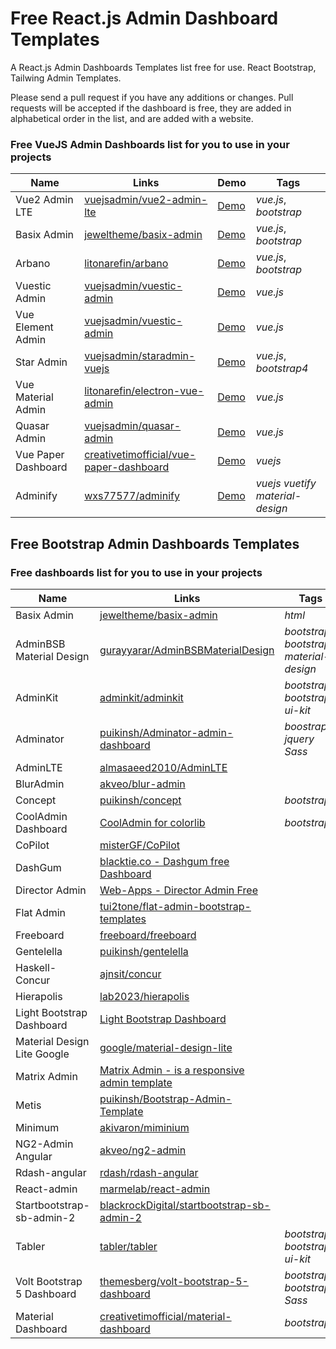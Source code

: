 # Free React.js Admin Dashboard Templates

A React.js Admin Dashboards Templates list free for use. React Bootstrap, Tailwing Admin Templates.

Please send a pull request if you have any additions or changes. Pull requests will be accepted if the dashboard is free, they are added in alphabetical order in the list, and are added with a website.

### Free VueJS Admin Dashboards list for you to use in your projects


Name | Links | Demo    | Tags
------------ | ------- | ------- | -------
Vue2 Admin LTE | [vuejsadmin/vue2-admin-lte](https://github.com/vuejsadmin/vue2-admin-lte) | [Demo](https://vuejsadmin.com/product/vue2-admin-lte/) | _vue.js_, _bootstrap_
Basix Admin | [jeweltheme/basix-admin](https://github.com/vuejsadmin/basix-admin) | [Demo](https://vuejsadmin.com/product/basix-admin/) | _vue.js_, _bootstrap_
Arbano | [litonarefin/arbano](https://github.com/litonarefin/arbano) | [Demo](https://vuejsadmin.com/product/arbano/) | _vue.js_, _bootstrap_
Vuestic Admin | [vuejsadmin/vuestic-admin](https://github.com/vuejsadmin/vuestic-admin) | [Demo](https://vuejsadmin.com/product/vuestic/) | _vue.js_
Vue Element Admin | [vuejsadmin/vuestic-admin](https://github.com/vuejsadmin/vue-element-admin) | [Demo](https://vuejsadmin.com/product/vue-element-admin/) | _vue.js_
Star Admin | [vuejsadmin/staradmin-vuejs](https://github.com/vuejsadmin/staradmin-vuejs) | [Demo](https://vuejsadmin.com/product/star-admin/) | _vue.js_, _bootstrap4_
Vue Material Admin | [litonarefin/electron-vue-admin](https://github.com/litonarefin/electron-vue-admin) | [Demo](https://vuejsadmin.com/product/electron/) | _vue.js_
Quasar Admin | [vuejsadmin/quasar-admin](https://github.com/vuejsadmin/quasar-admin) | [Demo](https://vuejsadmin.com/product/quasar-admin-app/) | _vue.js_
Vue Paper Dashboard | [creativetimofficial/vue-paper-dashboard](https://github.com/creativetimofficial/vue-paper-dashboard) | [Demo](https://www.creative-tim.com/product/paper-dashboard) | _vuejs_
Adminify | [wxs77577/adminify](https://github.com/topfullstack/adminify) | [Demo](#) | _vuejs_ _vuetify_ _material-design_




## Free Bootstrap Admin Dashboards Templates 
### Free dashboards list for you to use in your projects

Name | Links | Tags
------------ | ------- | -------
Basix Admin | [jeweltheme/basix-admin](https://vuejsadmin.com/product/basix-admin/) | _html_
AdminBSB Material Design | [gurayyarar/AdminBSBMaterialDesign](https://github.com/gurayyarar/AdminBSBMaterialDesign/) | _bootstrap_ _bootstrap3_ _material-design_ 
AdminKit | [adminkit/adminkit](https://github.com/adminkit/adminkit) | _bootstrap_ _bootstrap4_ _ui-kit_
Adminator | [puikinsh/Adminator-admin-dashboard](https://github.com/puikinsh/Adminator-admin-dashboard) | _boostrap_ _jquery_ _Sass_
AdminLTE | [almasaeed2010/AdminLTE](https://github.com/ColorlibHQ/AdminLTE) |  
BlurAdmin | [akveo/blur-admin](https://github.com/akveo/blur-admin) |
Concept | [puikinsh/concept](https://github.com/puikinsh/concept) | _bootstrap_
CoolAdmin Dashboard | [CoolAdmin for colorlib](https://github.com/puikinsh/CoolAdmin) | _bootstrap_
CoPilot | [misterGF/CoPilot](https://github.com/misterGF/CoPilot) |
DashGum | [blacktie.co - Dashgum free Dashboard](http://blacktie.co/2014/07/dashgum-free-dashboard/) |
Director Admin | [Web-Apps - Director Admin Free](http://ww12.web-apps.ninja/) |
Flat Admin | [tui2tone/flat-admin-bootstrap-templates](https://github.com/tui2tone/flat-admin-bootstrap-templates) |
Freeboard | [freeboard/freeboard](https://github.com/Freeboard/freeboard) |
Gentelella | [puikinsh/gentelella](https://github.com/ColorlibHQ/gentelella) |
Haskell-Concur | [ajnsit/concur](https://github.com/ajnsit/concur) |
Hierapolis | [lab2023/hierapolis](https://github.com/lab2023/hierapolis) |
Light Bootstrap Dashboard |[Light Bootstrap Dashboard](https://www.creative-tim.com/product/light-bootstrap-dashboard) |
Material Design Lite Google | [google/material-design-lite](https://github.com/google/material-design-lite/tree/mdl-1.x/templates/dashboard) |
Matrix Admin | [Matrix Admin - is a responsive admin template](https://www.wrappixel.com/) |
Metis | [puikinsh/Bootstrap-Admin-Template](https://github.com/puikinsh/Bootstrap-Admin-Template) |
Minimum | [akivaron/miminium](https://github.com/akivaron/miminium)|
NG2-Admin Angular | [akveo/ng2-admin](https://github.com/akveo/ngx-admin) |
Rdash-angular | [rdash/rdash-angular](https://github.com/invertase/rdash-angular) |
React-admin | [marmelab/react-admin](https://github.com/marmelab/react-admin) |
Startbootstrap-sb-admin-2 | [blackrockDigital/startbootstrap-sb-admin-2](https://github.com/BlackrockDigital/startbootstrap-sb-admin-2) |
Tabler | [tabler/tabler](https://github.com/tabler/tabler) | _bootstrap_ _bootstrap4_ _ui-kit_
Volt Bootstrap 5 Dashboard | [themesberg/volt-bootstrap-5-dashboard](https://github.com/themesberg/volt-bootstrap-5-dashboard) | _bootstrap_ _bootstrap5_ _Sass_
Material Dashboard | [creativetimofficial/material-dashboard](https://github.com/creativetimofficial/material-dashboard) | _bootstrap_



